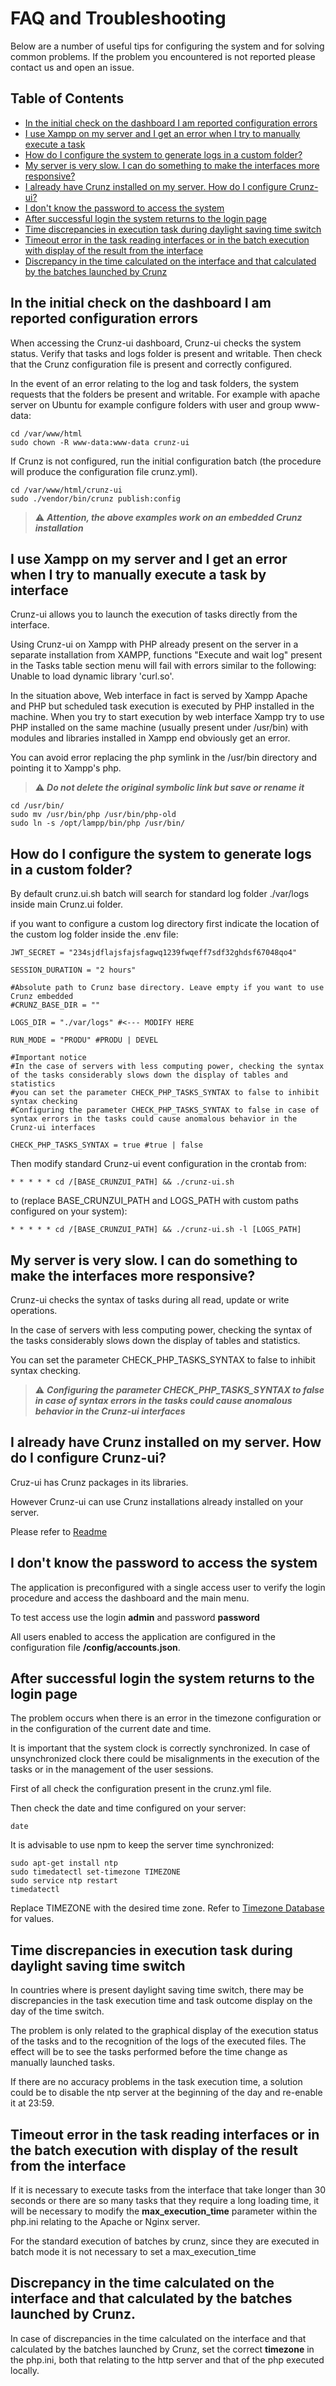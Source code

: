 # FAQ and Troubleshooting

Below are a number of useful tips for configuring the system and for solving common problems. If the problem you encountered is not reported please contact us and open an issue.


## Table of Contents
- [In the initial check on the dashboard I am reported configuration errors](#in-the-initial-check-on-the-dashboard-i-am-reported-configuration-errors)
- [I use Xampp on my server and I get an error when I try to manually execute a task](#i-use-xampp-on-my-server-and-i-get-an-error-when-i-try-to-manually-execute-a-task)
- [How do I configure the system to generate logs in a custom folder?](#how-do-i-configure-the-system-to-generate-logs-in-a-custom-folder)
- [My server is very slow. I can do something to make the interfaces more responsive?](#my-server-is-very-slow-i-can-do-something-to-make-the-interfaces-more-responsive)
- [I already have Crunz installed on my server. How do I configure Crunz-ui?](#i-already-have-crunz-installed-on-my-server-how-do-i-configure-crunz-ui)
- [I don't know the password to access the system](#i-dont-know-the-password-to-access-the-system)
- [After successful login the system returns to the login page](#after-successful-login-the-system-returns-to-the-login-page)
- [Time discrepancies in execution task during daylight saving time switch](#time-discrepancies-in-execution-task-during-daylight-saving-time-switch)
- [Timeout error in the task reading interfaces or in the batch execution with display of the result from the interface](#timeout-error-in-the-task-reading-interfaces-or-in-the-batch-execution-with-display-of-the-result-from-the-interface)
- [Discrepancy in the time calculated on the interface and that calculated by the batches launched by Crunz](#discrepancy-in-the-time-calculated-on-the-interface-and-that-calculated-by-the-batches-launched-by-crunz)


## In the initial check on the dashboard I am reported configuration errors

When accessing the Crunz-ui dashboard, Crunz-ui checks the system status. Verify that tasks and logs folder is present and writable. Then check that the Crunz configuration file is present and correctly configured.

In the event of an error relating to the log and task folders, the system requests that the folders be present and writable.
For example with apache server on Ubuntu for example configure folders with user and group www-data:
```
cd /var/www/html
sudo chown -R www-data:www-data crunz-ui
```

If Crunz is not configured, run the initial configuration batch (the procedure will produce the configuration file crunz.yml).
```
cd /var/www/html/crunz-ui
sudo ./vendor/bin/crunz publish:config
```

> :warning: ***Attention, the above examples work on an embedded Crunz installation***


## I use Xampp on my server and I get an error when I try to manually execute a task by interface

Crunz-ui allows you to launch the execution of tasks directly from the interface.

Using Crunz-ui on Xampp with PHP already present on the server in a separate installation from XAMPP, functions "Execute and wait log" present in the Tasks table section menu will fail with errors similar to the following: Unable to load dynamic library 'curl.so'.

In the situation above, Web interface in fact is served by Xampp Apache and PHP but scheduled task execution is executed by PHP installed in the machine. When you try to start execution by web interface Xampp try to use PHP installed on the same machine (usually present under /usr/bin) with modules and libraries installed in Xampp end obviously get an error.

You can avoid error replacing the php symlink in the /usr/bin directory and pointing it to Xampp's php.

> :warning: ***Do not delete the original symbolic link but save or rename it***
```
cd /usr/bin/
sudo mv /usr/bin/php /usr/bin/php-old
sudo ln -s /opt/lampp/bin/php /usr/bin/
```


## How do I configure the system to generate logs in a custom folder?

By default crunz.ui.sh batch will search for standard log folder ./var/logs inside main Crunz.ui folder.

if you want to configure a custom log directory first indicate the location of the custom log folder inside the .env file:
```
JWT_SECRET = "234sjdflajsfajsfagwq1239fwqeff7sdf32ghdsf67048qo4"

SESSION_DURATION = "2 hours"

#Absolute path to Crunz base directory. Leave empty if you want to use Crunz embedded
#CRUNZ_BASE_DIR = ""

LOGS_DIR = "./var/logs" #<--- MODIFY HERE

RUN_MODE = "PRODU" #PRODU | DEVEL

#Important notice
#In the case of servers with less computing power, checking the syntax of the tasks considerably slows down the display of tables and statistics
#you can set the parameter CHECK_PHP_TASKS_SYNTAX to false to inhibit syntax checking
#Configuring the parameter CHECK_PHP_TASKS_SYNTAX to false in case of syntax errors in the tasks could cause anomalous behavior in the Crunz-ui interfaces

CHECK_PHP_TASKS_SYNTAX = true #true | false
```

Then modify standard Crunz-ui event configuration in the crontab from:
```
* * * * * cd /[BASE_CRUNZUI_PATH] && ./crunz-ui.sh
```

to (replace BASE_CRUNZUI_PATH and LOGS_PATH with custom paths configured on your system):
```
* * * * * cd /[BASE_CRUNZUI_PATH] && ./crunz-ui.sh -l [LOGS_PATH]
```


## My server is very slow. I can do something to make the interfaces more responsive?

Crunz-ui checks the syntax of tasks during all read, update or write operations.

In the case of servers with less computing power, checking the syntax of the tasks considerably slows down the display of tables and statistics.

You can set the parameter CHECK_PHP_TASKS_SYNTAX to false to inhibit syntax checking.

> :warning: ***Configuring the parameter CHECK_PHP_TASKS_SYNTAX to false in case of syntax errors in the tasks could cause anomalous behavior in the Crunz-ui interfaces***


## I already have Crunz installed on my server. How do I configure Crunz-ui?

Cruz-ui has Crunz packages in its libraries.

However Crunz-ui can use Crunz installations already installed on your server.

Please refer to [Readme](README.md#usage-on-a-previous-installation-of-crunz)


## I don't know the password to access the system

The application is preconfigured with a single access user to verify the login procedure and access the dashboard and the main menu.

To test access use the login **admin** and password **password**

All users enabled to access the application are configured in the configuration file **/config/accounts.json**.


## After successful login the system returns to the login page

The problem occurs when there is an error in the timezone configuration or in the configuration of the current date and time.

It is important that the system clock is correctly synchronized. In case of unsynchronized clock there could be misalignments in the execution of the tasks or in the management of the user sessions.

First of all check the configuration present in the crunz.yml file.

Then check the date and time configured on your server:
```
date
```

It is advisable to use npm to keep the server time synchronized:
```
sudo apt-get install ntp
sudo timedatectl set-timezone TIMEZONE
sudo service ntp restart
timedatectl
```

Replace TIMEZONE with the desired time zone. Refer to [Timezone Database](https://en.wikipedia.org/wiki/List_of_tz_database_time_zones) for values.


## Time discrepancies in execution task during daylight saving time switch

In countries where is present daylight saving time switch, there may be discrepancies in the task execution time and task outcome display on the day of the time switch.

The problem is only related to the graphical display of the execution status of the tasks and to the recognition of the logs of the executed files. The effect will be to see the tasks performed before the time change as manually launched tasks.

If there are no accuracy problems in the task execution time, a solution could be to disable the ntp server at the beginning of the day and re-enable it at 23:59.


## Timeout error in the task reading interfaces or in the batch execution with display of the result from the interface

If it is necessary to execute tasks from the interface that take longer than 30 seconds or there are so many tasks that they require a long loading time, it will be necessary to modify the **max_execution_time** parameter within the php.ini relating to the Apache or Nginx server.

For the standard execution of batches by crunz, since they are executed in batch mode it is not necessary to set a max_execution_time


## Discrepancy in the time calculated on the interface and that calculated by the batches launched by Crunz.

In case of discrepancies in the time calculated on the interface and that calculated by the batches launched by Crunz, set the correct **timezone** in the php.ini, both that relating to the http server and that of the php executed locally.
